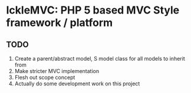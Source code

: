 # IckleMVC: PHP 5 based MVC Style framework / platform

## TODO
1. Create a parent/abstract model, S model class for all models to inherit from
2. Make stricter MVC implementation
3. Flesh out scope concept
4. Actually do some development work on this project